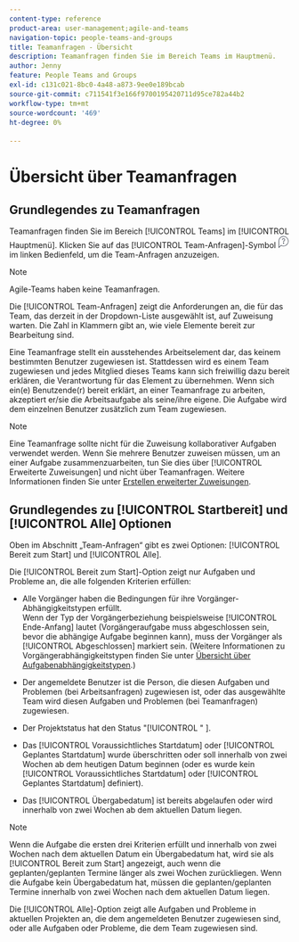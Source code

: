 ```yaml
---
content-type: reference
product-area: user-management;agile-and-teams
navigation-topic: people-teams-and-groups
title: Teamanfragen - Übersicht
description: Teamanfragen finden Sie im Bereich Teams im Hauptmenü.
author: Jenny
feature: People Teams and Groups
exl-id: c131c021-8bc0-4a48-a873-9ee0e189bcab
source-git-commit: c711541f3e166f9700195420711d95ce782a44b2
workflow-type: tm+mt
source-wordcount: '469'
ht-degree: 0%

---
```


# Übersicht über Teamanfragen

## Grundlegendes zu Teamanfragen

Teamanfragen finden Sie im Bereich [!UICONTROL Teams] im [!UICONTROL Hauptmenü]. Klicken Sie auf das [!UICONTROL Team-Anfragen]-Symbol ![Anfragesymbol](assets/request-icon.png) im linken Bedienfeld, um die Team-Anfragen anzuzeigen.

>[!NOTE]
>
>Agile-Teams haben keine Teamanfragen.

Die [!UICONTROL Team-Anfragen] zeigt die Anforderungen an, die für das Team, das derzeit in der Dropdown-Liste ausgewählt ist, auf Zuweisung warten. Die Zahl in Klammern gibt an, wie viele Elemente bereit zur Bearbeitung sind.

Eine Teamanfrage stellt ein ausstehendes Arbeitselement dar, das keinem bestimmten Benutzer zugewiesen ist. Stattdessen wird es einem Team zugewiesen und jedes Mitglied dieses Teams kann sich freiwillig dazu bereit erklären, die Verantwortung für das Element zu übernehmen. Wenn sich ein(e) Benutzende(r) bereit erklärt, an einer Teamanfrage zu arbeiten, akzeptiert er/sie die Arbeitsaufgabe als seine/ihre eigene. Die Aufgabe wird dem einzelnen Benutzer zusätzlich zum Team zugewiesen.

>[!NOTE]
>
>Eine Teamanfrage sollte nicht für die Zuweisung kollaborativer Aufgaben verwendet werden. Wenn Sie mehrere Benutzer zuweisen müssen, um an einer Aufgabe zusammenzuarbeiten, tun Sie dies über [!UICONTROL Erweiterte Zuweisungen] und nicht über Teamanfragen. Weitere Informationen finden Sie unter [Erstellen erweiterter Zuweisungen](../../manage-work/tasks/assign-tasks/create-advanced-assignments.md).

## Grundlegendes zu [!UICONTROL Startbereit] und [!UICONTROL Alle] Optionen

Oben im Abschnitt „Team-Anfragen“ gibt es zwei Optionen: [!UICONTROL Bereit zum Start] und [!UICONTROL Alle].

Die [!UICONTROL Bereit zum Start]-Option zeigt nur Aufgaben und Probleme an, die alle folgenden Kriterien erfüllen:

* Alle Vorgänger haben die Bedingungen für ihre Vorgänger-Abhängigkeitstypen erfüllt.\
  Wenn der Typ der Vorgängerbeziehung beispielsweise [!UICONTROL Ende-Anfang] lautet (Vorgängeraufgabe muss abgeschlossen sein, bevor die abhängige Aufgabe beginnen kann), muss der Vorgänger als [!UICONTROL Abgeschlossen] markiert sein. (Weitere Informationen zu Vorgängerabhängigkeitstypen finden Sie unter [Übersicht über Aufgabenabhängigkeitstypen](../../manage-work/tasks/use-prdcssrs/task-dependency-types.md).)

* Der angemeldete Benutzer ist die Person, die diesen Aufgaben und Problemen (bei Arbeitsanfragen) zugewiesen ist, oder das ausgewählte Team wird diesen Aufgaben und Problemen (bei Teamanfragen) zugewiesen.
* Der Projektstatus hat den Status &quot;[!UICONTROL &quot; &#x200B;].
* Das [!UICONTROL Voraussichtliches Startdatum] oder [!UICONTROL Geplantes Startdatum] wurde überschritten oder soll innerhalb von zwei Wochen ab dem heutigen Datum beginnen (oder es wurde kein [!UICONTROL Voraussichtliches Startdatum] oder [!UICONTROL Geplantes Startdatum] definiert).
* Das [!UICONTROL Übergabedatum] ist bereits abgelaufen oder wird innerhalb von zwei Wochen ab dem aktuellen Datum liegen.

>[!NOTE]
>
>Wenn die Aufgabe die ersten drei Kriterien erfüllt und innerhalb von zwei Wochen nach dem aktuellen Datum ein Übergabedatum hat, wird sie als [!UICONTROL Bereit zum Start] angezeigt, auch wenn die geplanten/geplanten Termine länger als zwei Wochen zurückliegen. Wenn die Aufgabe kein Übergabedatum hat, müssen die geplanten/geplanten Termine innerhalb von zwei Wochen nach dem aktuellen Datum liegen.

Die [!UICONTROL Alle]-Option zeigt alle Aufgaben und Probleme in aktuellen Projekten an, die dem angemeldeten Benutzer zugewiesen sind, oder alle Aufgaben oder Probleme, die dem Team zugewiesen sind.
